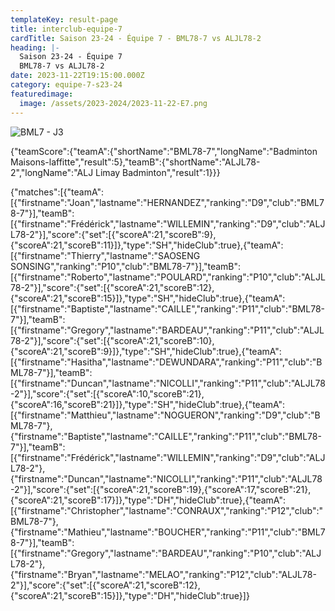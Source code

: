 ```yaml
---
templateKey: result-page
title: interclub-equipe-7
cardTitle: Saison 23-24 - Équipe 7 - BML78-7 vs ALJL78-2 
heading: |-
  Saison 23-24 - Équipe 7
  BML78-7 vs ALJL78-2
date: 2023-11-22T19:15:00.000Z
category: equipe-7-s23-24
featuredimage:
  image: /assets/2023-2024/2023-11-22-E7.png
---
```

![](/assets/2023-2024/2023-11-22-E7.png "BML7 - J3")

<teamscoreboard>{"teamScore":{"teamA":{"shortName":"BML78-7","longName":"Badminton Maisons-laffitte","result":5},"teamB":{"shortName":"ALJL78-2","longName":"ALJ Limay Badminton","result":1}}}</teamscoreboard>

<scoreboard>{"matches":[{"teamA":[{"firstname":"Joan","lastname":"HERNANDEZ","ranking":"D9","club":"BML78-7"}],"teamB":[{"firstname":"Frédérick","lastname":"WILLEMIN","ranking":"D9","club":"ALJL78-2"}],"score":{"set":[{"scoreA":21,"scoreB":9},{"scoreA":21,"scoreB":11}]},"type":"SH","hideClub":true},{"teamA":[{"firstname":"Thierry","lastname":"SAOSENG SONSING","ranking":"P10","club":"BML78-7"}],"teamB":[{"firstname":"Roberto","lastname":"POULARD","ranking":"P10","club":"ALJL78-2"}],"score":{"set":[{"scoreA":21,"scoreB":12},{"scoreA":21,"scoreB":15}]},"type":"SH","hideClub":true},{"teamA":[{"firstname":"Baptiste","lastname":"CAILLE","ranking":"P11","club":"BML78-7"}],"teamB":[{"firstname":"Gregory","lastname":"BARDEAU","ranking":"P11","club":"ALJL78-2"}],"score":{"set":[{"scoreA":21,"scoreB":10},{"scoreA":21,"scoreB":9}]},"type":"SH","hideClub":true},{"teamA":[{"firstname":"Hasitha","lastname":"DEWUNDARA","ranking":"P11","club":"BML78-7"}],"teamB":[{"firstname":"Duncan","lastname":"NICOLLI","ranking":"P11","club":"ALJL78-2"}],"score":{"set":[{"scoreA":10,"scoreB":21},{"scoreA":16,"scoreB":21}]},"type":"SH","hideClub":true},{"teamA":[{"firstname":"Matthieu","lastname":"NOGUERON","ranking":"D9","club":"BML78-7"},{"firstname":"Baptiste","lastname":"CAILLE","ranking":"P11","club":"BML78-7"}],"teamB":[{"firstname":"Frédérick","lastname":"WILLEMIN","ranking":"D9","club":"ALJL78-2"},{"firstname":"Duncan","lastname":"NICOLLI","ranking":"P11","club":"ALJL78-2"}],"score":{"set":[{"scoreA":21,"scoreB":19},{"scoreA":17,"scoreB":21},{"scoreA":21,"scoreB":17}]},"type":"DH","hideClub":true},{"teamA":[{"firstname":"Christopher","lastname":"CONRAUX","ranking":"P12","club":"BML78-7"},{"firstname":"Mathieu","lastname":"BOUCHER","ranking":"P11","club":"BML78-7"}],"teamB":[{"firstname":"Gregory","lastname":"BARDEAU","ranking":"P10","club":"ALJL78-2"},{"firstname":"Bryan","lastname":"MELAO","ranking":"P12","club":"ALJL78-2"}],"score":{"set":[{"scoreA":21,"scoreB":12},{"scoreA":21,"scoreB":15}]},"type":"DH","hideClub":true}]}</scoreboard>